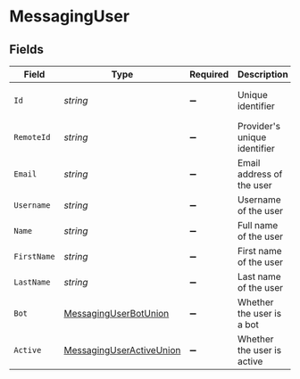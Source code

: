 # MessagingUser


## Fields

| Field                                                                           | Type                                                                            | Required                                                                        | Description                                                                     | Example                                                                         |
| ------------------------------------------------------------------------------- | ------------------------------------------------------------------------------- | ------------------------------------------------------------------------------- | ------------------------------------------------------------------------------- | ------------------------------------------------------------------------------- |
| `Id`                                                                            | *string*                                                                        | :heavy_minus_sign:                                                              | Unique identifier                                                               | 8187e5da-dc77-475e-9949-af0f1fa4e4e3                                            |
| `RemoteId`                                                                      | *string*                                                                        | :heavy_minus_sign:                                                              | Provider's unique identifier                                                    | 8187e5da-dc77-475e-9949-af0f1fa4e4e3                                            |
| `Email`                                                                         | *string*                                                                        | :heavy_minus_sign:                                                              | Email address of the user                                                       | john.doe@example.com                                                            |
| `Username`                                                                      | *string*                                                                        | :heavy_minus_sign:                                                              | Username of the user                                                            | johndoe                                                                         |
| `Name`                                                                          | *string*                                                                        | :heavy_minus_sign:                                                              | Full name of the user                                                           | John Doe                                                                        |
| `FirstName`                                                                     | *string*                                                                        | :heavy_minus_sign:                                                              | First name of the user                                                          | John                                                                            |
| `LastName`                                                                      | *string*                                                                        | :heavy_minus_sign:                                                              | Last name of the user                                                           | Doe                                                                             |
| `Bot`                                                                           | [MessagingUserBotUnion](../../Models/Components/MessagingUserBotUnion.md)       | :heavy_minus_sign:                                                              | Whether the user is a bot                                                       | false                                                                           |
| `Active`                                                                        | [MessagingUserActiveUnion](../../Models/Components/MessagingUserActiveUnion.md) | :heavy_minus_sign:                                                              | Whether the user is active                                                      | true                                                                            |